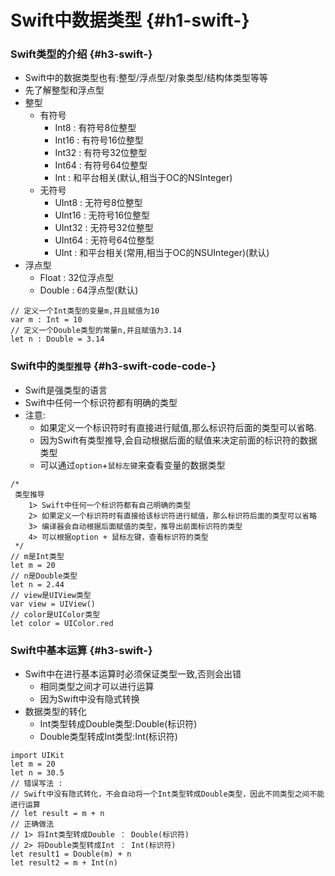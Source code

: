 # Swift中数据类型 {#h1-swift-}

### Swift类型的介绍 {#h3-swift-}

* Swift中的数据类型也有:整型/浮点型/对象类型/结构体类型等等
* 先了解整型和浮点型
* 整型
  * 有符号
    * Int8 : 有符号8位整型
    * Int16 : 有符号16位整型
    * Int32 : 有符号32位整型
    * Int64 : 有符号64位整型
    * Int : 和平台相关\(默认,相当于OC的NSInteger\)
  * 无符号
    * UInt8 : 无符号8位整型
    * UInt16 : 无符号16位整型
    * UInt32 : 无符号32位整型
    * UInt64 : 无符号64位整型
    * UInt : 和平台相关\(常用,相当于OC的NSUInteger\)\(默认\)
* 浮点型
  * Float : 32位浮点型
  * Double : 64浮点型\(默认\)

```
// 定义一个Int类型的变量m,并且赋值为10
var m : Int = 10
// 定义一个Double类型的常量n,并且赋值为3.14
let n : Double = 3.14
```

### Swift中的`类型推导` {#h3-swift-code-code-}

* Swift是强类型的语言
* Swift中任何一个标识符都有明确的类型
* 注意:
  * 如果定义一个标识符时有直接进行赋值,那么标识符后面的类型可以省略.
  * 因为Swift有类型推导,会自动根据后面的赋值来决定前面的标识符的数据类型
  * 可以通过`option`+`鼠标左键`来查看变量的数据类型

```
/*
 类型推导
    1> Swift中任何一个标识符都有自己明确的类型
    2> 如果定义一个标识符时有直接给该标识符进行赋值，那么标识符后面的类型可以省略
    3> 编译器会自动根据后面赋值的类型，推导出前面标识符的类型
    4> 可以根据option + 鼠标左键，查看标识符的类型
 */
// m是Int类型
let m = 20
// n是Double类型
let n = 2.44
// view是UIView类型
var view = UIView()
// color是UIColor类型
let color = UIColor.red
```

### Swift中基本运算 {#h3-swift-}

* Swift中在进行基本运算时必须保证类型一致,否则会出错
  * 相同类型之间才可以进行运算
  * 因为Swift中没有隐式转换
* 数据类型的转化
  * Int类型转成Double类型:Double\(标识符\)
  * Double类型转成Int类型:Int\(标识符\)

```
import UIKit
let m = 20
let n = 30.5
// 错误写法 :
// Swift中没有隐式转化，不会自动将一个Int类型转成Double类型，因此不同类型之间不能进行运算
// let result = m + n
// 正确做法
// 1> 将Int类型转成Double ： Double(标识符)
// 2> 将Double类型转成Int ： Int(标识符)
let result1 = Double(m) + n
let result2 = m + Int(n)
```



